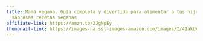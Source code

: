 ```yaml
---
title: Mamá vegana. Guía completa y divertida para alimentar a tus hijos con
  sabrosas recetas veganas
affiliate-link: https://amzn.to/2JgNpEy
thumbnail-link: https://images-na.ssl-images-amazon.com/images/I/41akUAOdHJL._BO1,204,203,200_.jpg
---
```


